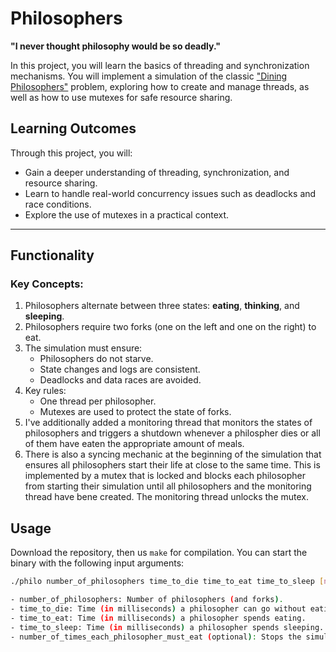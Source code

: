 # Philosophers

**"I never thought philosophy would be so deadly."**

In this project, you will learn the basics of threading and synchronization mechanisms. You will implement a simulation of the classic ["Dining Philosophers"](https://en.wikipedia.org/wiki/Dining_philosophers_problem) problem, exploring how to create and manage threads, as well as how to use mutexes for safe resource sharing.


## Learning Outcomes

Through this project, you will:
- Gain a deeper understanding of threading, synchronization, and resource sharing.
- Learn to handle real-world concurrency issues such as deadlocks and race conditions.
- Explore the use of mutexes in a practical context.

---

## Functionality

### Key Concepts:
1. Philosophers alternate between three states: **eating**, **thinking**, and **sleeping**.
2. Philosophers require two forks (one on the left and one on the right) to eat.
3. The simulation must ensure:
   - Philosophers do not starve.
   - State changes and logs are consistent.
   - Deadlocks and data races are avoided.
4. Key rules:
    - One thread per philosopher.
    - Mutexes are used to protect the state of forks.
5. I've additionally added a monitoring thread that monitors the states of philosophers and triggers a shutdown whenever a philospher dies or all of them have eaten the appropriate amount of meals.
6. There is also a syncing mechanic at the beginning of the simulation that ensures all philosophers start their life at close to the same time. This is implemented by a mutex that is locked and blocks each philosopher from starting their simulation until all philosophers and the monitoring thread have bene created. The monitoring thread unlocks the mutex.



## Usage

Download the repository, then us `make` for compilation.
You can start the binary with the following input arguments:<br>

```bash
./philo number_of_philosophers time_to_die time_to_eat time_to_sleep [number_of_times_each_philosopher_must_eat]

- number_of_philosophers: Number of philosophers (and forks).
- time_to_die: Time (in milliseconds) a philosopher can go without eating before dying.
- time_to_eat: Time (in milliseconds) a philosopher spends eating.
- time_to_sleep: Time (in milliseconds) a philosopher spends sleeping.
- number_of_times_each_philosopher_must_eat (optional): Stops the simulation once all philosophers have eaten this number of times.
```

